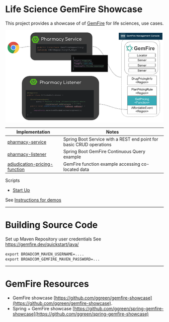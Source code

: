 # Life Science GemFire Showcase

This project provides a showcase of of [GemFire](gemfire.dev) for life sciences, use cases.

![ref-arch.png](docs/demo/img/ref-arch.png)

| Implementation                                                            | Notes                                                               |
|---------------------------------------------------------------------------|---------------------------------------------------------------------|
| [pharmacy-service](applications/pharmacy-service)                         | Spring Boot Service with a REST end point for basic CRUD operations |
| [pharmacy-listener](applications/pharmacy-listener)                       | Spring Boot GemFire Continuous Query example                        |
 | [adjudication-pricing-function](components/adjudication-pricing-function) | GemFire function example accessing co-located data                  |



Scripts
- [Start Up](deployment/local/gemfire/start-multi-servers.sh)



See [Instructions for demos](docs/demo/README.md)

---

# Building Source Code

Set up Maven Repository user credentials See https://gemfire.dev/quickstart/java/

```shell
export BROADCOM_MAVEN_USERNAME=....
export BROADCOM_GEMFIRE_MAVEN_PASSWORD=...
```


---

# GemFire Resources 

- GemFire showcase [https://github.com/ggreen/gemfire-showcase](https://github.com/ggreen/gemfire-showcase).
- Spring + GemFire showcase [https://github.com/ggreen/spring-gemfire-showcase](https://github.com/ggreen/spring-gemfire-showcase) 


